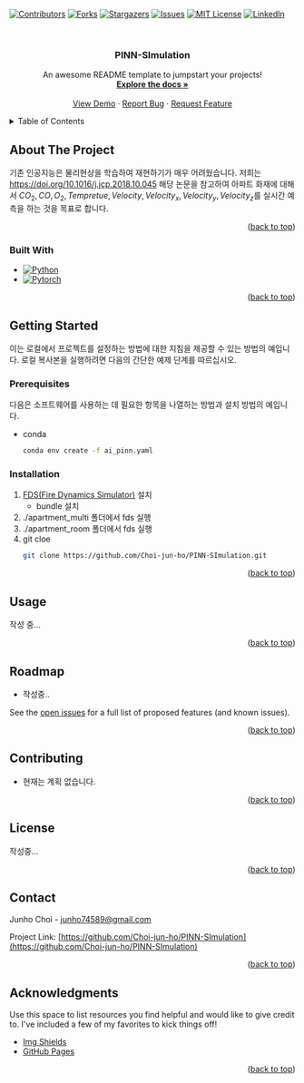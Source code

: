 <!-- Improved compatibility of back to top link: See: https://github.com/Choi-jun-ho/PINN-SImulation/pull/73 -->
<a id="readme-top"></a>
<!--
*** Thanks for checking out the PINN-SImulation. If you have a suggestion
*** that would make this better, please fork the repo and create a pull request
*** or simply open an issue with the tag "enhancement".
*** Don't forget to give the project a star!
*** Thanks again! Now go create something AMAZING! :D
-->



<!-- PROJECT SHIELDS -->
<!--
*** I'm using markdown "reference style" links for readability.
*** Reference links are enclosed in brackets [ ] instead of parentheses ( ).
*** See the bottom of this document for the declaration of the reference variables
*** for contributors-url, forks-url, etc. This is an optional, concise syntax you may use.
*** https://www.markdownguide.org/basic-syntax/#reference-style-links
-->
[![Contributors][contributors-shield]][contributors-url]
[![Forks][forks-shield]][forks-url]
[![Stargazers][stars-shield]][stars-url]
[![Issues][issues-shield]][issues-url]
[![MIT License][license-shield]][license-url]
[![LinkedIn][linkedin-shield]][linkedin-url]



<!-- PROJECT LOGO -->
<br />
<div align="center">

  <h3 align="center">PINN-SImulation</h3>

  <p align="center">
    An awesome README template to jumpstart your projects!
    <br />
    <a href="https://github.com/Choi-jun-ho/PINN-SImulation"><strong>Explore the docs »</strong></a>
    <br />
    <br />
    <a href="https://github.com/Choi-jun-ho/PINN-SImulation">View Demo</a>
    ·
    <a href="https://github.com/Choi-jun-ho/PINN-SImulation/issues/new?labels=bug&template=bug-report---.md">Report Bug</a>
    ·
    <a href="https://github.com/Choi-jun-ho/PINN-SImulation/issues/new?labels=enhancement&template=feature-request---.md">Request Feature</a>
  </p>
</div>



<!-- TABLE OF CONTENTS -->
<details>
  <summary>Table of Contents</summary>
  <ol>
    <li>
      <a href="#about-the-project">About The Project</a>
      <ul>
        <li><a href="#built-with">Built With</a></li>
      </ul>
    </li>
    <li>
      <a href="#getting-started">Getting Started</a>
      <ul>
        <li><a href="#prerequisites">Prerequisites</a></li>
        <li><a href="#installation">Installation</a></li>
      </ul>
    </li>
    <li><a href="#usage">Usage</a></li>
    <li><a href="#roadmap">Roadmap</a></li>
    <li><a href="#contributing">Contributing</a></li>
    <li><a href="#license">License</a></li>
    <li><a href="#contact">Contact</a></li>
    <li><a href="#acknowledgments">Acknowledgments</a></li>
  </ol>
</details>



<!-- ABOUT THE PROJECT -->
## About The Project

기존 인공지능은 물리현상을 학습하여 재현하기가 매우 어려웠습니다.
저희는 https://doi.org/10.1016/j.jcp.2018.10.045 해당 논문을 참고하여 아파트 화재에 대해서 $CO_2, CO, O_2, Tempretue, Velocity, Velocity_x, Velocity_y, Velocity_z$를 실시간 예측을 하는 것을 목표로 합니다.




<p align="right">(<a href="#readme-top">back to top</a>)</p>



### Built With


* [![Python][Python.com]][Python-url]
* [![Pytorch][Pytorch.com]][Pytorch-url]

<p align="right">(<a href="#readme-top">back to top</a>)</p>



<!-- GETTING STARTED -->
## Getting Started

이는 로컬에서 프로젝트를 설정하는 방법에 대한 지침을 제공할 수 있는 방법의 예입니다.
로컬 복사본을 실행하려면 다음의 간단한 예제 단계를 따르십시오.

### Prerequisites

다음은 소프트웨어를 사용하는 데 필요한 항목을 나열하는 방법과 설치 방법의 예입니다.

* conda
  ```sh
  conda env create -f ai_pinn.yaml
  ```

### Installation

1. [FDS(Fire Dynamics Simulator)](https://pages.nist.gov/fds-smv/downloads.html) 설치
    - bundle 설치
2. ./apartment_multi 폴더에서 fds 실행
3. ./apartment_room 폴더에서 fds 실행
4. git cloe
   ```sh
   git clone https://github.com/Choi-jun-ho/PINN-SImulation.git
   ```

<p align="right">(<a href="#readme-top">back to top</a>)</p>



<!-- USAGE EXAMPLES -->
## Usage

작성 중...

<p align="right">(<a href="#readme-top">back to top</a>)</p>



<!-- ROADMAP -->
## Roadmap

- 작성중..

See the [open issues](https://github.com/Choi-jun-ho/PINN-SImulation/issues) for a full list of proposed features (and known issues).

<p align="right">(<a href="#readme-top">back to top</a>)</p>



<!-- CONTRIBUTING -->
## Contributing

- 현재는 계획 없습니다.

<p align="right">(<a href="#readme-top">back to top</a>)</p>



<!-- LICENSE -->
## License

<!-- Distributed under the MIT License. See `LICENSE.txt` for more information. -->
작성중...

<p align="right">(<a href="#readme-top">back to top</a>)</p>



<!-- CONTACT -->
## Contact

Junho Choi - junho74589@gmail.com

Project Link: [https://github.com/Choi-jun-ho/PINN-SImulation](https://github.com/Choi-jun-ho/PINN-SImulation)

<p align="right">(<a href="#readme-top">back to top</a>)</p>



<!-- ACKNOWLEDGMENTS -->
## Acknowledgments

Use this space to list resources you find helpful and would like to give credit to. I've included a few of my favorites to kick things off!

* [Img Shields](https://shields.io)
* [GitHub Pages](https://pages.github.com)

<p align="right">(<a href="#readme-top">back to top</a>)</p>



<!-- MARKDOWN LINKS & IMAGES -->
<!-- https://www.markdownguide.org/basic-syntax/#reference-style-links -->
[contributors-shield]: https://img.shields.io/github/contributors/othneildrew/PINN-SImulation.svg?style=for-the-badge
[contributors-url]: https://github.com/Choi-jun-ho/PINN-SImulation/graphs/contributors
[forks-shield]: https://img.shields.io/github/forks/othneildrew/PINN-SImulation.svg?style=for-the-badge
[forks-url]: https://github.com/Choi-jun-ho/PINN-SImulation/network/members
[stars-shield]: https://img.shields.io/github/stars/othneildrew/PINN-SImulation.svg?style=for-the-badge
[stars-url]: https://github.com/Choi-jun-ho/PINN-SImulation/stargazers
[issues-shield]: https://img.shields.io/github/issues/othneildrew/PINN-SImulation.svg?style=for-the-badge
[issues-url]: https://github.com/Choi-jun-ho/PINN-SImulation/issues
[license-shield]: https://img.shields.io/github/license/othneildrew/PINN-SImulation.svg?style=for-the-badge
[license-url]: https://github.com/Choi-jun-ho/PINN-SImulation/blob/master/LICENSE.txt
[linkedin-shield]: https://img.shields.io/badge/-LinkedIn-black.svg?style=for-the-badge&logo=linkedin&colorB=555
[linkedin-url]: https://www.linkedin.com/in/%EC%A4%80%ED%98%B8-%EC%B5%9C-58b64323a/
[Python.com]: https://img.shields.io/badge/Python-3776AB?style=for-the-badge&logo=Python&logoColor=white
[Python-url]: https://www.python.org/
[Pytorch.com]: https://img.shields.io/badge/Pytorch-EE4C2C?style=for-the-badge&logo=Pytorch&logoColor=white
[Pytorch-url]: https://pytorch.org/